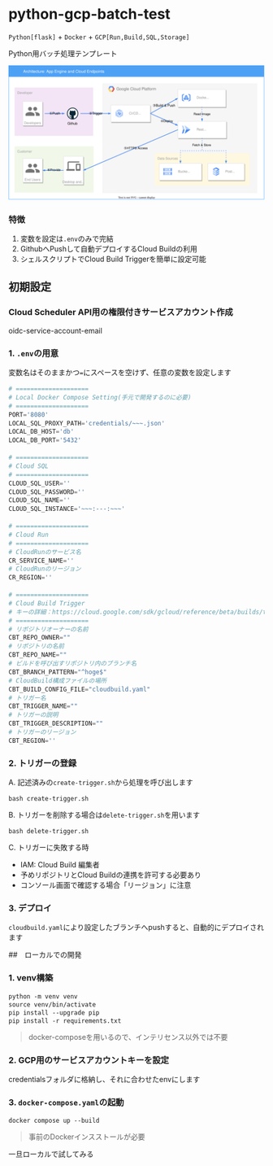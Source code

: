 # python-gcp-batch-test

`Python[flask]` + `Docker` + `GCP[Run,Build,SQL,Storage]`

Python用バッチ処理テンプレート

![](./docs/diagrams.drawio.svg)

### 特徴

1. 変数を設定は`.env`のみで完結
2. GithubへPushして自動デプロイするCloud Buildの利用
3. シェルスクリプトでCloud Build Triggerを簡単に設定可能

## 初期設定

### Cloud Scheduler API用の権限付きサービスアカウント作成

oidc-service-account-email

### 1. `.env`の用意

変数名はそのままかつ`=`にスペースを空けず、任意の変数を設定します
```py
# ====================
# Local Docker Compose Setting(手元で開発するのに必要)
# ====================
PORT='8080'
LOCAL_SQL_PROXY_PATH='credentials/~~~.json'
LOCAL_DB_HOST='db'
LOCAL_DB_PORT='5432'

# ====================
# Cloud SQL
# ====================
CLOUD_SQL_USER=''
CLOUD_SQL_PASSWORD=''
CLOUD_SQL_NAME=''
CLOUD_SQL_INSTANCE='~~~:---:~~~'

# ====================
# Cloud Run
# ====================
# CloudRunのサービス名
CR_SERVICE_NAME=''
# CloudRunのリージョン
CR_REGION=''

# ====================
# Cloud Build Trigger
# キーの詳細：https://cloud.google.com/sdk/gcloud/reference/beta/builds/triggers/create/github
# ====================
# リポジトリオーナーの名前
CBT_REPO_OWNER=""
# リポジトリの名前
CBT_REPO_NAME=""
# ビルドを呼び出すリポジトリ内のブランチ名
CBT_BRANCH_PATTERN="^hoge$"
# CloudBuild構成ファイルの場所
CBT_BUILD_CONFIG_FILE="cloudbuild.yaml"
# トリガー名
CBT_TRIGGER_NAME=""
# トリガーの説明
CBT_TRIGGER_DESCRIPTION=""
# トリガーのリージョン
CBT_REGION=''
```

### 2. トリガーの登録

A. 記述済みの`create-trigger.sh`から処理を呼び出します

```
bash create-trigger.sh
```

B. トリガーを削除する場合は`delete-trigger.sh`を用います

```
bash delete-trigger.sh
```

C. トリガーに失敗する時

- IAM: Cloud Build 編集者
- 予めリポジトリとCloud Buildの連携を許可する必要あり
- コンソール画面で確認する場合「リージョン」に注意

### 3. デプロイ

`cloudbuild.yaml`により設定したブランチへpushすると、自動的にデプロイされます


##　ローカルでの開発

### 1. venv構築

```
python -m venv venv
source venv/bin/activate
pip install --upgrade pip
pip install -r requirements.txt
```

> docker-composeを用いるので、インテリセンス以外では不要

### 2. GCP用のサービスアカウントキーを設定

credentialsフォルダに格納し、それに合わせたenvにします

### 3. `docker-compose.yaml`の起動

```
docker compose up --build
```

> 事前のDockerインスストールが必要


一旦ローカルで試してみる